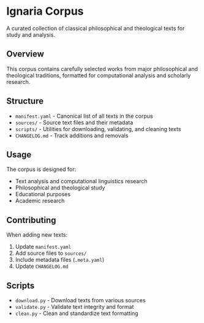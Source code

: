 # Ignaria Corpus

A curated collection of classical philosophical and theological texts for study and analysis.

## Overview

This corpus contains carefully selected works from major philosophical and theological traditions, formatted for computational analysis and scholarly research.

## Structure

- `manifest.yaml` - Canonical list of all texts in the corpus
- `sources/` - Source text files and their metadata
- `scripts/` - Utilities for downloading, validating, and cleaning texts
- `CHANGELOG.md` - Track additions and removals

## Usage

The corpus is designed for:
- Text analysis and computational linguistics research
- Philosophical and theological study
- Educational purposes
- Academic research

## Contributing

When adding new texts:
1. Update `manifest.yaml`
2. Add source files to `sources/`
3. Include metadata files (`.meta.yaml`)
4. Update `CHANGELOG.md`

## Scripts

- `download.py` - Download texts from various sources
- `validate.py` - Validate text integrity and format
- `clean.py` - Clean and standardize text formatting

